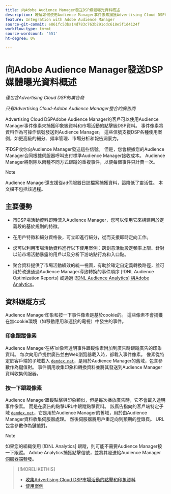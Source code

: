 ```yaml
---
title: 向Adobe Audience Manager發送DSP媒體曝光資料概述
description: 瞭解如何使用Audience Manager事件像素捕獲Advertising Cloud DSP市場活動的印象級和點擊級資料
feature: Integration with Adobe Audience Manager
source-git-commit: e861fc53ba14d783c763b291cdc618e5f1d4124f
workflow-type: tm+mt
source-wordcount: '551'
ht-degree: 0%

---
```


# 向Adobe Audience Manager發送DSP媒體曝光資料概述

*僅包含Advertising Cloud DSP的廣告商*

*只有Advertising Cloud-Adobe Audience Manager整合的廣告商*

Advertising Cloud DSPAdobe Audience Manager的客戶可以使用Audience Manager事件像素來捕獲印象級資料和市場活動的點擊級DSP資料。 事件像素將資料作為可操作信號發送到Audience Manager。 這些信號支援DSP各種使用案例，如更高級的細分、頻率管理、市場分析和報告洞察力。

不DSP收你向Audience Manager發送這些信號。 但是，您會根據您的Audience Manager合同根據伺服器呼叫支付標準Audience Manager接收成本。 Audience Manager將刪除以兩種不同方式跟蹤的重複事件，以便每個事件只計費一次。

>[!NOTE]
>
> Audience Manager還支援從ad伺服器日誌檔案捕獲資料，這降低了靈活性。 本文檔不包括該過程。

## 主要優勢

* 市DSP場活動資料即時流入Audience Manager，您可以使用它來構建用於定義段的基於規則的特徵。

* 在用戶特徵和細分資格後，可立即進行細分，從而支援即時定向工作。

* 您可以利用市場活動資料進行以下使用案例：跨創意活動設定頻率上限、針對以前市場活動暴露的用戶以及分析下游站點行為和入口點。

* 聚合資料提供了市場活動績效的統一視圖，有助於確定自定義轉換路徑，並可用於改進通過Audience Manager導致轉換的事件順序 [!DNL Audience Optimization Reports] 或通過 [[!DNL Audience Analytics] 與Adobe Analytics](/help/integrations/audience-manager/audience-analytics.md)。

## 資料跟蹤方式

Audience Manager印象和按一下事件像素是基於cookie的。 這些像素不會捕獲在無cookie環境（如移動應用和連接的電視）中發生的事件。

### 印象跟蹤像素

Audience Manager在將1xl像素透明事件跟蹤像素附加到廣告時跟蹤廣告的印象資料。 每次向用戶提供廣告並由Web瀏覽器載入時，都載入事件像素。 像素從特定於客戶端的子域載入 [`demdex.net`](https://experienceleague.adobe.com/docs/audience-manager/user-guide/reference/demdex-calls.html)，是用於Audience Manager的舊域，包含參數作為鍵值對。 事件調用收集印象和轉換資料並將其發送到Audience Manager資料收集伺服器。

### 按一下跟蹤像素

Audience Manager跟蹤點擊與印象類似，但是每次播放廣告時，它不會載入透明事件像素。 而是在廣告的點擊URL中跟蹤點擊資料。 該廣告指向的客戶端特定子域 [`demdex.net`](https://experienceleague.adobe.com/docs/audience-manager/user-guide/reference/demdex-calls.html)，它是用於Audience Manager的舊域，用於由Audience Manager資料收集伺服器處理。 然後伺服器將用戶重定向到預期的登錄頁。 URL包含參數作為鍵值對。

>[!NOTE]
>
>如果您的組織使用 [!DNL Analytics] 跟蹤，則可能不需要Audience Manager按一下跟蹤。 Adobe Analytics捕獲點擊信號，並將其發送給Audience Manager [伺服器端轉發](https://experienceleague.adobe.com/docs/analytics/admin/admin-tools/server-side-forwarding/ssf.html)。

>[!MORELIKETHIS]
>
>* [收集Advertising Cloud DSP市場活動的點擊和印象資料](collect.md)
>* [使用案例](use-cases.md)

